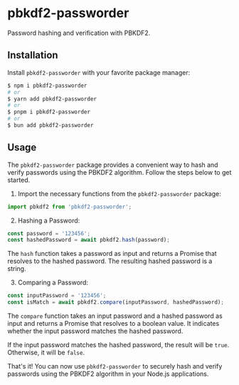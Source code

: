 # pbkdf2-passworder

Password hashing and verification with PBKDF2.

## Installation

Install `pbkdf2-passworder` with your favorite package manager:

```sh
$ npm i pbkdf2-passworder
# or
$ yarn add pbkdf2-passworder
# or
$ pnpm i pbkdf2-passworder
# or
$ bun add pbkdf2-passworder
```

## Usage

The `pbkdf2-passworder` package provides a convenient way to hash and verify passwords using the PBKDF2 algorithm. Follow the steps below to get started.

1. Import the necessary functions from the `pbkdf2-passworder` package:

```ts
import pbkdf2 from 'pbkdf2-passworder';
```

2. Hashing a Password:

```ts
const password = '123456';
const hashedPassword = await pbkdf2.hash(password);
```

The `hash` function takes a password as input and returns a Promise that resolves to the hashed password. The resulting hashed password is a string.

3. Comparing a Password:

```ts
const inputPassword = '123456';
const isMatch = await pbkdf2.compare(inputPassword, hashedPassword);
```

The `compare` function takes an input password and a hashed password as input and returns a Promise that resolves to a boolean value. It indicates whether the input password matches the hashed password.

If the input password matches the hashed password, the result will be `true`. Otherwise, it will be `false`.

That's it! You can now use `pbkdf2-passworder` to securely hash and verify passwords using the PBKDF2 algorithm in your Node.js applications.
